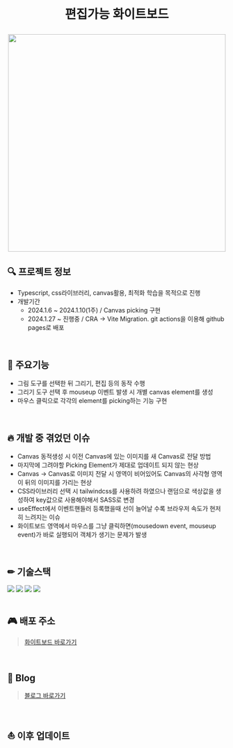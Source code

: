 # <p align="center">편집가능 화이트보드</p>

<p align="center"><img src="https://github.com/ohddang/whiteboard/assets/68732996/aaca76a5-3c7a-46e0-b0a0-87d209f2b23d" width="500" /></p>


## 🔍 프로젝트 정보
* Typescript, css라이브러리, canvas활용, 최적화 학습을 목적으로 진행  
* 개발기간
  * 2024.1.6 ~ 2024.1.10(1주) / Canvas picking 구현
  * 2024.1.27 ~ 진행중 / CRA -> Vite Migration. git actions을 이용해 github pages로 배포  
<br/>

## 📖 주요기능
* 그림 도구를 선택한 뒤 그리기, 편집 등의 동작 수행  
* 그리기 도구 선택 후 mouseup 이벤트 발생 시 개별 canvas element를 생성
* 마우스 클릭으로 각각의 element를 picking하는 기능 구현  
<br/>

## 🔥 개발 중 겪었던 이슈
* Canvas 동적생성 시 이전 Canvas에 있는 이미지를 새 Canvas로 전달 방법
* 마지막에 그려야할 Picking Element가 제대로 업데이트 되지 않는 현상
* Canvas -> Canvas로 이미지 전달 시 영역이 비어있어도 Canvas의 사각형 영역이 뒤의 이미지를 가리는 현상
* CSS라이브러리 선택 시 tailwindcss를 사용하려 하였으나 랜덤으로 색상값을 생성하여 key값으로 사용해야해서 SASS로 변경
* useEffect에서 이벤트핸들러 등록했을때 선이 늘어날 수록 브라우저 속도가 현저히 느려지는 이슈
* 화이트보드 영역에서 마우스를 그냥 클릭하면(mousedown event, mouseup event)가 바로 실행되어 객체가 생기는 문제가 발생  
<br/>

## ✏ 기술스택
<img src="https://img.shields.io/badge/typescript-3178c6?style=for-the-badge&logo=typescript&logoColor=white"> <img src="https://img.shields.io/badge/sass-cc6699?style=for-the-badge&logo=sass&logoColor=white"> <img src="https://img.shields.io/badge/react-black?style=for-the-badge&logo=react&logoColor=61DAFB"> <img src="https://img.shields.io/badge/vite-7f42c1?style=for-the-badge&logo=vite&logoColor=F7DF1E">  
<br/>

## 🎮 배포 주소
> [화이트보드 바로가기](https://ohddang.github.io/whiteboard/)  
<br/>

## 📝 Blog
>[블로그 바로가기](https://nth-challenge.tistory.com/category/React로%20화이트보드)  
<br/>

## ⛵ 이후 업데이트
